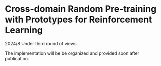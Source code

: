 
# Cross-domain Random Pre-training with Prototypes for Reinforcement Learning

2024/8   Under third round of views.

The implementation will be be organized and provided soon after publication.
